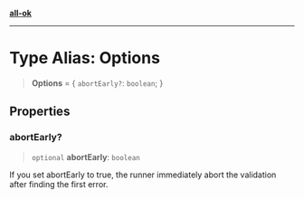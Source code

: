 [**all-ok**](../README.md)

***

# Type Alias: Options

> **Options** = \{ `abortEarly?`: `boolean`; \}

## Properties

### abortEarly?

> `optional` **abortEarly**: `boolean`

If you set abortEarly to true, the runner immediately abort the validation after finding the first error.
